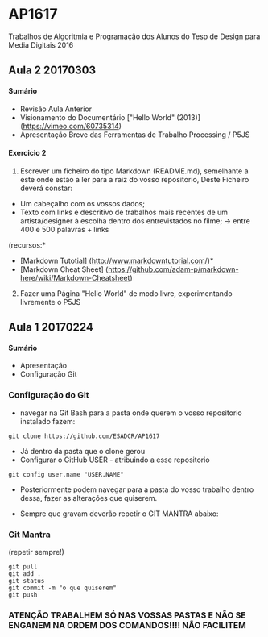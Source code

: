 # AP1617
Trabalhos de Algoritmia e Programação dos Alunos do Tesp de Design para Media Digitais 2016

## Aula 2 20170303

#### Sumário

* Revisão Aula Anterior
* Visionamento do Documentário ["Hello World" (2013)] (https://vimeo.com/60735314)
* Apresentação Breve das Ferramentas de Trabalho Processing / P5JS


#### Exercicio 2

1. Escrever um ficheiro do tipo Markdown (README.md), semelhante a este onde estão a ler para a raiz do vosso repositorio,
Deste Ficheiro deverá constar:
* Um cabeçalho com os vossos dados;
* Texto com links e descritivo de trabalhos mais recentes de um artista/designer à escolha dentro dos entrevistados no filme; -> entre 400 e 500 palavras + links


(recursos:*
+ [Markdown Tutotial] (http://www.markdowntutorial.com/)*
+ [Markdown Cheat Sheet] (https://github.com/adam-p/markdown-here/wiki/Markdown-Cheatsheet)



2. Fazer uma Página "Hello World" de modo livre, experimentando livremente o P5JS



## Aula 1 20170224

#### Sumário
* Apresentação
* Configuração Git

### Configuração do Git

+ navegar na Git Bash para a pasta onde querem o vosso repositorio instalado fazem:

```gitshell
git clone https://github.com/ESADCR/AP1617
```

+ Já dentro da pasta que o clone gerou
+ Configurar o GitHub USER - atribuindo a esse repositorio

```gitshell
git config user.name "USER.NAME"

```

+ Posteriormente podem navegar para a pasta do vosso trabalho dentro dessa, fazer as alterações que quiserem.

+ Sempre que gravam deverão repetir o GIT MANTRA abaixo:

### Git Mantra
(repetir sempre!)
```gitshell
git pull
git add .
git status
git commit -m "o que quiserem"
git push
```
### ATENÇÃO TRABALHEM SÓ NAS VOSSAS PASTAS E NÃO SE ENGANEM NA ORDEM DOS COMANDOS!!!! NÃO FACILITEM
